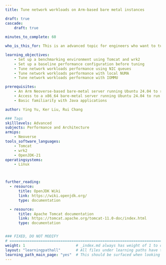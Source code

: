 ```yaml
---
title: Tune network workloads on Arm-based bare metal instances

draft: true
cascade:
    draft: true
    
minutes_to_complete: 60

who_is_this_for: This is an advanced topic for engineers who want to tune the performance of network workloads on Arm Neoverse-based bare-metal instances.

learning_objectives: 
    - Set up a benchmarking environment using Tomcat and wrk2
    - Set up a baseline performance configuration before tuning
    - Tune network workloads performance using NIC queues 
    - Tune network workloads performance with local NUMA
    - Tune network workloads performance with IOMMU

prerequisites:
    - An Arm Neoverse-based bare-metal server running Ubuntu 24.04 to run Tomcat. This Learning Path was tested with an AWS c8g.metal-48xl instance
    - Access to a x86_64 bare-metal server running Ubuntu 24.04 to run wrk2
    - Basic familiarity with Java applications

author: Ying Yu, Ker Liu, Rui Chang

### Tags
skilllevels: Advanced
subjects: Performance and Architecture
armips:
    - Neoverse
tools_software_languages:
    - Tomcat
    - wrk2
    - OpenJDK-21
operatingsystems:
    - Linux



further_reading:
  - resource:
      title: OpenJDK Wiki 
      link: https://wiki.openjdk.org/
      type: documentation

  - resource:
      title: Apache Tomcat documentation
      link: https://tomcat.apache.org/tomcat-11.0-doc/index.html
      type: documentation


### FIXED, DO NOT MODIFY
# ================================================================================
weight: 1                       # _index.md always has weight of 1 to order correctly
layout: "learningpathall"       # All files under learning paths have this same wrapper
learning_path_main_page: "yes"  # This should be surfaced when looking for related content. Only set for _index.md of learning path content.
---
```

